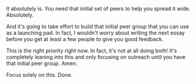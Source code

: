 It absolutely is. You need that initial set of peers to help you spread it wide. Absolutely.

And it's going to take effort to build that initial peer group that you can use as a launching pad. In fact, I wouldn't worry about writing the next essay before you get at least a few people to give you good feedback.

This is the right priority right now. In fact, it's not at all doing both! It's completely leaning into this and only focusing on outreach until you have that initial peer group. Amen.

Focus solely on this. Done.

